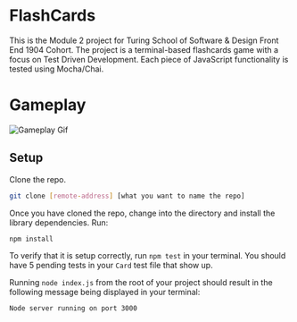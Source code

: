 # FlashCards

This is the Module 2 project for Turing School of Software & Design Front End 1904 Cohort. The project is a terminal-based flashcards game with a focus on Test Driven Development. Each piece of JavaScript functionality is tested using Mocha/Chai. 

# Gameplay

![Gameplay Gif]("flashcards.gif")

## Setup

Clone the repo. 
```bash
git clone [remote-address] [what you want to name the repo]
```

Once you have cloned the repo, change into the directory and install the library dependencies. Run:

```bash
npm install
```

To verify that it is setup correctly, run `npm test` in your terminal. You should have 5 pending tests in your `Card` test file that show up.

Running `node index.js` from the root of your project should result in the following message being displayed in your terminal: 

```bash
Node server running on port 3000
```
